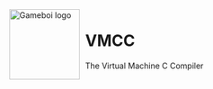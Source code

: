 <img width="125" height="125" align="left" style="float: left; margin: 0 10px 0 0;" alt="Gameboi logo" src="https://github.com/0xmanjoos/vmcc/blob/main/img/icon.png?raw=true">

# VMCC
The Virtual Machine C Compiler
